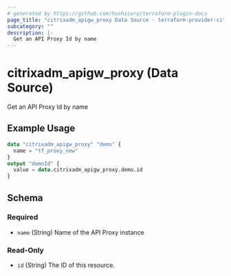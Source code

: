 ```yaml
---
# generated by https://github.com/hashicorp/terraform-plugin-docs
page_title: "citrixadm_apigw_proxy Data Source - terraform-provider-citrixadm"
subcategory: ""
description: |-
  Get an API Proxy Id by name
---
```


# citrixadm_apigw_proxy (Data Source)

Get an API Proxy Id by name

## Example Usage

```terraform
data "citrixadm_apigw_proxy" "demo" {
  name = "tf_proxy_new"
}
output "demoId" {
  value = data.citrixadm_apigw_proxy.demo.id
}
```

<!-- schema generated by tfplugindocs -->
## Schema

### Required

- `name` (String) Name of the API Proxy instance

### Read-Only

- `id` (String) The ID of this resource.


